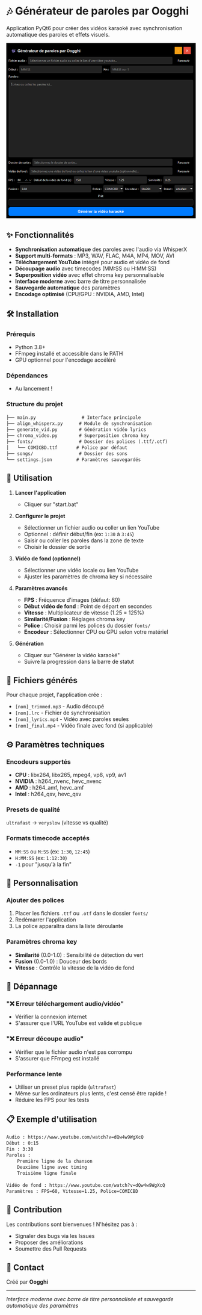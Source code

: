 # 🎶 Générateur de paroles par Oogghi

Application PyQt6 pour créer des vidéos karaoké avec synchronisation automatique des paroles et effets visuels.

![Interface de l'application](screenshot.png)

## ✨ Fonctionnalités

- **Synchronisation automatique** des paroles avec l'audio via WhisperX
- **Support multi-formats** : MP3, WAV, FLAC, M4A, MP4, MOV, AVI
- **Téléchargement YouTube** intégré pour audio et vidéo de fond
- **Découpage audio** avec timecodes (MM:SS ou H:MM:SS)
- **Superposition vidéo** avec effet chroma key personnalisable
- **Interface moderne** avec barre de titre personnalisée
- **Sauvegarde automatique** des paramètres
- **Encodage optimisé** (CPU/GPU : NVIDIA, AMD, Intel)

## 🛠️ Installation

### Prérequis
- Python 3.8+
- FFmpeg installé et accessible dans le PATH
- GPU optionnel pour l'encodage accéléré

### Dépendances
- Au lancement !

### Structure du projet
```
├── main.py                 # Interface principale
├── align_whisperx.py      # Module de synchronisation
├── generate_vid.py        # Génération vidéo lyrics
├── chroma_video.py        # Superposition chroma key
├── fonts/                 # Dossier des polices (.ttf/.otf)
│   └── COMICBD.ttf       # Police par défaut
├── songs/                 # Dossier des sons
└── settings.json         # Paramètres sauvegardés
```

## 🚀 Utilisation

1. **Lancer l'application**
   - Cliquer sur "start.bat"

2. **Configurer le projet**
   - Sélectionner un fichier audio ou coller un lien YouTube
   - Optionnel : définir début/fin (ex: `1:30` à `3:45`)
   - Saisir ou coller les paroles dans la zone de texte
   - Choisir le dossier de sortie

3. **Vidéo de fond (optionnel)**
   - Sélectionner une vidéo locale ou lien YouTube
   - Ajuster les paramètres de chroma key si nécessaire

4. **Paramètres avancés**
   - **FPS** : Fréquence d'images (défaut: 60)
   - **Début vidéo de fond** : Point de départ en secondes
   - **Vitesse** : Multiplicateur de vitesse (1.25 = 125%)
   - **Similarité/Fusion** : Réglages chroma key
   - **Police** : Choisir parmi les polices du dossier `fonts/`
   - **Encodeur** : Sélectionner CPU ou GPU selon votre matériel

5. **Génération**
   - Cliquer sur "Générer la vidéo karaoké"
   - Suivre la progression dans la barre de statut

## 📁 Fichiers générés

Pour chaque projet, l'application crée :
- `[nom]_trimmed.mp3` - Audio découpé
- `[nom].lrc` - Fichier de synchronisation
- `[nom]_lyrics.mp4` - Vidéo avec paroles seules
- `[nom]_final.mp4` - Vidéo finale avec fond (si applicable)

## ⚙️ Paramètres techniques

### Encodeurs supportés
- **CPU** : libx264, libx265, mpeg4, vp8, vp9, av1
- **NVIDIA** : h264_nvenc, hevc_nvenc
- **AMD** : h264_amf, hevc_amf
- **Intel** : h264_qsv, hevc_qsv

### Presets de qualité
`ultrafast` → `veryslow` (vitesse vs qualité)

### Formats timecode acceptés
- `MM:SS` ou `M:SS` (ex: `1:30`, `12:45`)
- `H:MM:SS` (ex: `1:12:30`)
- `-1` pour "jusqu'à la fin"

## 🎨 Personnalisation

### Ajouter des polices
1. Placer les fichiers `.ttf` ou `.otf` dans le dossier `fonts/`
2. Redémarrer l'application
3. La police apparaîtra dans la liste déroulante

### Paramètres chroma key
- **Similarité** (0.0-1.0) : Sensibilité de détection du vert
- **Fusion** (0.0-1.0) : Douceur des bords
- **Vitesse** : Contrôle la vitesse de la vidéo de fond

## 🔧 Dépannage

### "❌ Erreur téléchargement audio/vidéo"
- Vérifier la connexion internet
- S'assurer que l'URL YouTube est valide et publique

### "❌ Erreur découpe audio"
- Vérifier que le fichier audio n'est pas corrompu
- S'assurer que FFmpeg est installé

### Performance lente
- Utiliser un preset plus rapide (`ultrafast`)
- Même sur les ordinateurs plus lents, c'est censé être rapide !
- Réduire les FPS pour les tests

## 📋 Exemple d'utilisation

```
Audio : https://www.youtube.com/watch?v=dQw4w9WgXcQ
Début : 0:15
Fin : 3:30
Paroles : 
    Première ligne de la chanson
    Deuxième ligne avec timing
    Troisième ligne finale

Vidéo de fond : https://www.youtube.com/watch?v=dQw4w9WgXcQ
Paramètres : FPS=60, Vitesse=1.25, Police=COMICBD
```

## 🤝 Contribution

Les contributions sont bienvenues ! N'hésitez pas à :
- Signaler des bugs via les Issues
- Proposer des améliorations
- Soumettre des Pull Requests

## 📧 Contact

Créé par **Oogghi**

---

*Interface moderne avec barre de titre personnalisée et sauvegarde automatique des paramètres*